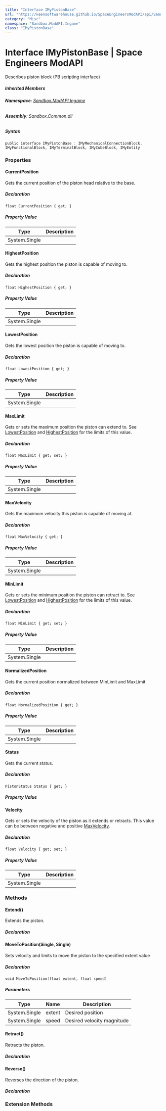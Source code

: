 ```yaml
---
title: "Interface IMyPistonBase"
url: "https://keensoftwarehouse.github.io/SpaceEngineersModAPI/api/Sandbox.ModAPI.Ingame.IMyPistonBase.html"
category: "Misc"
namespace: "Sandbox.ModAPI.Ingame"
class: "IMyPistonBase"
---
```


# Interface IMyPistonBase | Space Engineers ModAPI

Describes piston block (PB scripting interface)

##### Inherited Members

###### **Namespace**: [Sandbox.ModAPI.Ingame](https://keensoftwarehouse.github.io/SpaceEngineersModAPI/api/Sandbox.ModAPI.Ingame.html)

###### **Assembly**: Sandbox.Common.dll

##### Syntax

```
public interface IMyPistonBase : IMyMechanicalConnectionBlock, IMyFunctionalBlock, IMyTerminalBlock, IMyCubeBlock, IMyEntity
```

### [](#properties)Properties

#### [](#Sandbox_ModAPI_Ingame_IMyPistonBase_CurrentPosition)CurrentPosition

Gets the current position of the piston head relative to the base.

##### Declaration

```
float CurrentPosition { get; }
```

##### Property Value

| Type | Description |
| --- | --- |
| System.Single |     |

#### [](#Sandbox_ModAPI_Ingame_IMyPistonBase_HighestPosition)HighestPosition

Gets the highest position the piston is capable of moving to.

##### Declaration

```
float HighestPosition { get; }
```

##### Property Value

| Type | Description |
| --- | --- |
| System.Single |     |

#### [](#Sandbox_ModAPI_Ingame_IMyPistonBase_LowestPosition)LowestPosition

Gets the lowest position the piston is capable of moving to.

##### Declaration

```
float LowestPosition { get; }
```

##### Property Value

| Type | Description |
| --- | --- |
| System.Single |     |

#### [](#Sandbox_ModAPI_Ingame_IMyPistonBase_MaxLimit)MaxLimit

Gets or sets the maximum position the piston can extend to. See [LowestPosition](https://keensoftwarehouse.github.io/SpaceEngineersModAPI/api/Sandbox.ModAPI.Ingame.IMyPistonBase.html#Sandbox_ModAPI_Ingame_IMyPistonBase_LowestPosition) and [HighestPosition](https://keensoftwarehouse.github.io/SpaceEngineersModAPI/api/Sandbox.ModAPI.Ingame.IMyPistonBase.html#Sandbox_ModAPI_Ingame_IMyPistonBase_HighestPosition) for the limits of this value.

##### Declaration

```
float MaxLimit { get; set; }
```

##### Property Value

| Type | Description |
| --- | --- |
| System.Single |     |

#### [](#Sandbox_ModAPI_Ingame_IMyPistonBase_MaxVelocity)MaxVelocity

Gets the maximum velocity this piston is capable of moving at.

##### Declaration

```
float MaxVelocity { get; }
```

##### Property Value

| Type | Description |
| --- | --- |
| System.Single |     |

#### [](#Sandbox_ModAPI_Ingame_IMyPistonBase_MinLimit)MinLimit

Gets or sets the minimum position the piston can retract to. See [LowestPosition](https://keensoftwarehouse.github.io/SpaceEngineersModAPI/api/Sandbox.ModAPI.Ingame.IMyPistonBase.html#Sandbox_ModAPI_Ingame_IMyPistonBase_LowestPosition) and [HighestPosition](https://keensoftwarehouse.github.io/SpaceEngineersModAPI/api/Sandbox.ModAPI.Ingame.IMyPistonBase.html#Sandbox_ModAPI_Ingame_IMyPistonBase_HighestPosition) for the limits of this value.

##### Declaration

```
float MinLimit { get; set; }
```

##### Property Value

| Type | Description |
| --- | --- |
| System.Single |     |

#### [](#Sandbox_ModAPI_Ingame_IMyPistonBase_NormalizedPosition)NormalizedPosition

Gets the current position normalized between MinLimit and MaxLimit

##### Declaration

```
float NormalizedPosition { get; }
```

##### Property Value

| Type | Description |
| --- | --- |
| System.Single |     |

#### [](#Sandbox_ModAPI_Ingame_IMyPistonBase_Status)Status

Gets the current status.

##### Declaration

```
PistonStatus Status { get; }
```

##### Property Value

#### [](#Sandbox_ModAPI_Ingame_IMyPistonBase_Velocity)Velocity

Gets or sets the velocity of the piston as it extends or retracts. This value can be between negative and positive [MaxVelocity](https://keensoftwarehouse.github.io/SpaceEngineersModAPI/api/Sandbox.ModAPI.Ingame.IMyPistonBase.html#Sandbox_ModAPI_Ingame_IMyPistonBase_MaxVelocity).

##### Declaration

```
float Velocity { get; set; }
```

##### Property Value

| Type | Description |
| --- | --- |
| System.Single |     |

### [](#methods)Methods

#### [](#Sandbox_ModAPI_Ingame_IMyPistonBase_Extend)Extend()

Extends the piston.

##### Declaration

#### [](#Sandbox_ModAPI_Ingame_IMyPistonBase_MoveToPosition_System_Single_System_Single_)MoveToPosition(Single, Single)

Sets velocity and limits to move the piston to the specified extent value

##### Declaration

```
void MoveToPosition(float extent, float speed)
```

##### Parameters

| Type | Name | Description |
| --- | --- | --- |
| System.Single | extent | Desired position |
| System.Single | speed | Desired velocity magnitude |

#### [](#Sandbox_ModAPI_Ingame_IMyPistonBase_Retract)Retract()

Retracts the piston.

##### Declaration

#### [](#Sandbox_ModAPI_Ingame_IMyPistonBase_Reverse)Reverse()

Reverses the direction of the piston.

##### Declaration

### [](#extensionmethods)Extension Methods